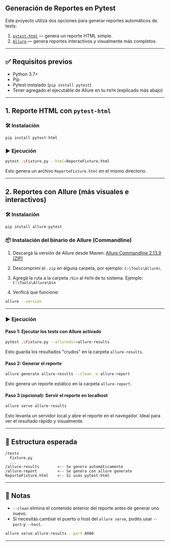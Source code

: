 ## Generación de Reportes en Pytest

Este proyecto utiliza dos opciones para generar reportes automáticos de tests:

1. [`pytest-html`](https://github.com/pytest-dev/pytest-html) — genera un reporte HTML simple.
2. [`Allure`](https://docs.qameta.io/allure/) — genera reportes interactivos y visualmente más completos.

---

## ✅ Requisitos previos

* Python 3.7+
* Pip
* Pytest instalado (`pip install pytest`)
* Tener agregado el ejecutable de Allure en tu `PATH` (explicado más abajo)

---

## 1. Reporte HTML con `pytest-html`

### 🛠️ Instalación

```bash
pip install pytest-html
```

### ▶️ Ejecución

```bash
pytest .\Fixture.py --html=ReporteFixture.html
```

Esto genera un archivo `ReporteFixture.html` en el mismo directorio.

---

## 2. Reportes con Allure (más visuales e interactivos)

### 🛠️ Instalación

```bash
pip install allure-pytest
```

### 📦 Instalación del binario de Allure (Commandline)

1. Descargá la versión de Allure desde Maven:
   [Allure Commandline 2.13.9 (ZIP)](https://repo.maven.apache.org/maven2/io/qameta/allure/allure-commandline/2.13.9/allure-commandline-2.13.9.zip)

2. Descomprimí el `.zip` en alguna carpeta, por ejemplo:
   `C:\Tools\Allure\`

3. Agregá la ruta a la carpeta `/bin` al `PATH` de tu sistema.
   Ejemplo:
   `C:\Tools\Allure\bin`

4. Verificá que funcione:

```bash
allure --version
```

---

### ▶️ Ejecución

#### Paso 1: Ejecutar los tests con Allure activado

```bash
pytest .\Fixture.py --alluredir=allure-results
```

Esto guarda los resultados "crudos" en la carpeta `allure-results`.

#### Paso 2: Generar el reporte

```bash
allure generate allure-results --clean -o allure-report
```

Esto genera un reporte estático en la carpeta `allure-report`.

#### Paso 3 (opcional): Servir el reporte en localhost

```bash
allure serve allure-results
```

Esto levanta un servidor local y abre el reporte en el navegador. Ideal para ver el resultado rápido y visualmente.

---

## 📁 Estructura esperada

```
/tests
  Fixture.py
  ...
/allure-results        <-- Se genera automáticamente
/allure-report         <-- Se genera con allure generate
ReporteFixture.html    <-- Si usás pytest-html
```

---

## 📌 Notas

* `--clean` elimina el contenido anterior del reporte antes de generar uno nuevo.
* Si necesitás cambiar el puerto o host del `allure serve`, podés usar `--port` y `--host`.

```bash
allure serve allure-results --port 8080
```

---
